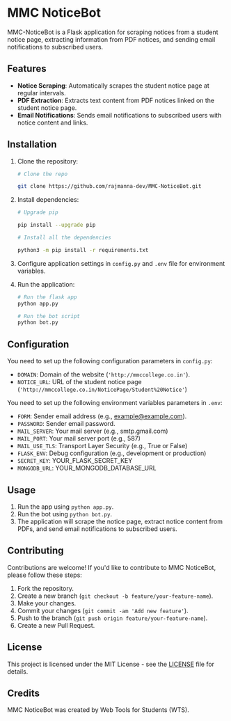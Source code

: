 # MMC NoticeBot

MMC-NoticeBot is a Flask application for scraping notices from a student notice page, extracting information from PDF notices, and sending email notifications to subscribed users.

## Features

- **Notice Scraping**: Automatically scrapes the student notice page at regular intervals.
- **PDF Extraction**: Extracts text content from PDF notices linked on the student notice page.
- **Email Notifications**: Sends email notifications to subscribed users with notice content and links.

## Installation

1. Clone the repository:

   ```bash
   # Clone the repo

   git clone https://github.com/rajmanna-dev/MMC-NoticeBot.git
   ```

2. Install dependencies:

   ```bash
   # Upgrade pip

   pip install --upgrade pip

   # Install all the dependencies

   python3 -m pip install -r requirements.txt
   ```

3. Configure application settings in `config.py` and `.env` file for environment variables.

4. Run the application:

   ```bash
   # Run the flask app
   python app.py

   # Run the bot script
   python bot.py
   ```

## Configuration

You need to set up the following configuration parameters in `config.py`:

- `DOMAIN`: Domain of the website (`'http://mmccollege.co.in'`).
- `NOTICE_URL`: URL of the student notice page (`'http://mmccollege.co.in/NoticePage/Student%20Notice'`)

You need to set up the following environment variables parameters in `.env`:

- `FORM`: Sender email address (e.g., example@example.com).
- `PASSWORD`: Sender email password.
- `MAIL_SERVER`: Your mail server (e.g., smtp.gmail.com)
- `MAIL_PORT`: Your mail server port (e.g., 587)
- `MAIL_USE_TLS`: Transport Layer Security (e.g., True or False)
- `FLASK_ENV`: Debug configuration (e.g., development or production)
- `SECRET_KEY`: YOUR_FLASK_SECRET_KEY
- `MONGODB_URL`: YOUR_MONGODB_DATABASE_URL

## Usage

1. Run the app using `python app.py`.
1. Run the bot using `python bot.py`.
1. The application will scrape the notice page, extract notice content from PDFs, and send email notifications to subscribed users.

## Contributing

Contributions are welcome! If you'd like to contribute to MMC NoticeBot, please follow these steps:

1. Fork the repository.
2. Create a new branch (`git checkout -b feature/your-feature-name`).
3. Make your changes.
4. Commit your changes (`git commit -am 'Add new feature'`).
5. Push to the branch (`git push origin feature/your-feature-name`).
6. Create a new Pull Request.

## License

This project is licensed under the MIT License - see the [LICENSE](license.txt) file for details.

## Credits

MMC NoticeBot was created by Web Tools for Students (WTS).
